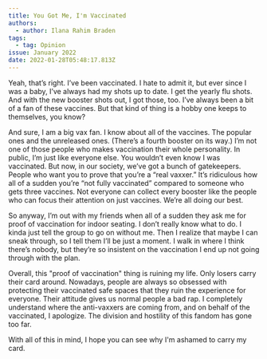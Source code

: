```yaml
---
title: You Got Me, I'm Vaccinated
authors:
  - author: Ilana Rahim Braden
tags:
  - tag: Opinion
issue: January 2022
date: 2022-01-28T05:48:17.813Z
---
```

Yeah, that’s right. I’ve been vaccinated. I hate to admit it, but ever since I was a baby, I’ve always had my shots up to date. I get the yearly flu shots. And with the new booster shots out, I got those, too. I’ve always been a bit of a fan of these vaccines. But that kind of thing is a hobby one keeps to themselves, you know? 

And sure, I am a big vax fan. I know about all of the vaccines. The popular ones and the unreleased ones. (There’s a fourth booster on its way.) I’m not one of those people who makes vaccination their whole personality. In public, I’m just like everyone else. You wouldn’t even know I was vaccinated. But now, in our society, we’ve got a bunch of gatekeepers. People who want you to prove that you’re a “real vaxxer.” It’s ridiculous how all of a sudden you’re “not fully vaccinated” compared to someone who gets three vaccines. Not everyone can collect every booster like the people who can focus their attention on just vaccines. We’re all doing our best.

So anyway, I’m out with my friends when all of a sudden they ask me for proof of vaccination for indoor seating. I don’t really know what to do. I kinda just tell the group to go on without me. Then I realize that maybe I can sneak through, so I tell them I’ll be just a moment. I walk in where I think there’s nobody, but they’re so insistent on the vaccination I end up not going through with the plan. 

Overall, this "proof of vaccination" thing is ruining my life. Only losers carry their card around. Nowadays, people are always so obsessed with protecting their vaccinated safe spaces that they ruin the experience for everyone. Their attitude gives us normal people a bad rap. I completely understand where the anti-vaxxers are coming from, and on behalf of the vaccinated, I apologize. The division and hostility of this fandom has gone too far. 

With all of this in mind, I hope you can see why I'm ashamed to carry my card.